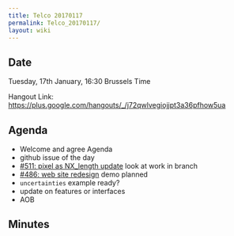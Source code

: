 ```yaml
---
title: Telco 20170117
permalink: Telco_20170117/
layout: wiki
---
```


Date
----

Tuesday, 17th January, 16:30 Brussels Time

Hangout Link:
<https://plus.google.com/hangouts/_/j72qwlvegiojjpt3a36pfhow5ua>

Agenda
------

-   Welcome and agree Agenda
-   github issue of the day
-   [\#511: pixel as NX\_length
    update](https://github.com/nexusformat/definitions/issues/511) look
    at work in branch
-   [\#486: web site
    redesign](https://github.com/nexusformat/definitions/issues/486)
    demo planned
-   `uncertainties` example ready?
-   update on features or interfaces
-   AOB

Minutes
-------
